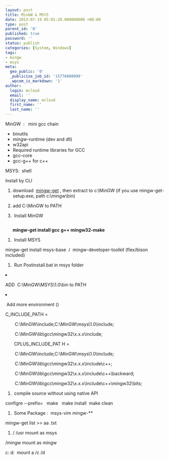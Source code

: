 ```yaml
---
layout: post
title: MinGW & MSYS
date: 2013-07-19 05:01:28.000000000 +08:00
type: post
parent_id: '0'
published: true
password: ''
status: publish
categories: [System, Windows]
tags:
- mingw
- msys
meta:
  geo_public: '0'
  _publicize_job_id: '15776080999'
  _wpcom_is_markdown: '1'
author:
  login: mcloud
  email: ''
  display_name: mcloud
  first_name: ''
  last_name: ''
---
```

<p><span class="GINGER_SOFATWARE_noSuggestion GINGER_SOFATWARE_correct">MinGW</span>  :   mini <span class="GINGER_SOFATWARE_correct">gcc</span> chain</p>
<ul>
<li><span class="GINGER_SOFATWARE_correct">binutils</span></li>
<li><span class="GINGER_SOFATWARE_correct">mingw</span>-runtime (dev and <span class="GINGER_SOFATWARE_correct">dll</span>)</li>
<li>w32api</li>
<li>Required runtime libraries for GCC</li>
<li><span class="GINGER_SOFATWARE_correct">gcc</span>-core</li>
<li><span class="GINGER_SOFATWARE_correct">gcc</span>-g++ for c++</li>
</ul>
<p>MSYS:  shell</p>
<p>Install by CLI</p>
<ol>
<li><span class="GINGER_SOFATWARE_correct">download</span>  <a href="http://sourceforge.net/projects/mingw/files/Automated%20MinGW%20Installer/mingw-get/"><span class="GINGER_SOFATWARE_noSuggestion GINGER_SOFATWARE_correct">mingw</span>-get</a> , then extract to c:\MinGW (if you use mingw-get-setup.exe, path c:\mingw\bin)</li>
<li>
<p><span class="GINGER_SOFATWARE_correct">add</span> C:\MinGW to PATH</p>
</li>
<li>
<p> Install MinGW<code><br />
</code></p>
</li>
</ol>
<p><strong>       <span class="GINGER_SOFATWARE_correct">mingw</span>-get install <span class="GINGER_SOFATWARE_noSuggestion GINGER_SOFATWARE_correct">gcc</span> g++ mingw32-make</strong></p>
<ol>
<li> Install MSYS</li>
</ol>
<p><span class="GINGER_SOFATWARE_correct">mingw</span>-get install <span class="GINGER_SOFATWARE_noSuggestion GINGER_SOFATWARE_correct">msys</span>-base  /  <span class="GINGER_SOFATWARE_noSuggestion GINGER_SOFATWARE_correct">mingw</span>-developer-toolkit (flex/bison included)</p>
<ol>
<li> Run Postinstall.bat in <span class="GINGER_SOFATWARE_noSuggestion GINGER_SOFATWARE_correct">msys</span> folder</li>
</ol>
<li>
<p>ADD  C:\MinGW\MSYS\1.0\bin to PATH</p>
</li>
<li>
<p> Add more environment ()</p>
</li>
<p>C_INCLUDE_PATH =</p>
<p style="padding-left:30px;">C:\MinGW\include;C:\MinGW\msys\1.0\include;</p>
<p style="padding-left:30px;">C:\MinGW\lib\gcc\mingw32\x.x.x\include;</p>
<p>       CPLUS_INCLUDE_PAT H =</p>
<p style="padding-left:30px;">C:\MinGW\include;C:\MinGW\msys\1.0\include;</p>
<p style="padding-left:30px;">C:\MinGW\lib\gcc\mingw32\x.x.x\include\c++;</p>
<p style="padding-left:30px;">C:\MinGW\lib\gcc\mingw32\x.x.x\include\c++\backward;</p>
<p style="padding-left:30px;">C:\MinGW\lib\gcc\mingw32\x.x.x\include\c++\mingw32\bits;</p>
<ol>
<li> <span class="GINGER_SOFATWARE_correct">compile</span> source without using native API</li>
</ol>
<p><span class="GINGER_SOFATWARE_correct">configre</span> --prefix=   make   make install  make clean</p>
<ol>
<li> Some Package :  <span class="GINGER_SOFATWARE_noSuggestion GINGER_SOFATWARE_correct">msys</span>-vim <span class="GINGER_SOFATWARE_noSuggestion GINGER_SOFATWARE_correct">mingw</span>-**</li>
</ol>
<p><span class="GINGER_SOFATWARE_correct">mingw</span>-get <span class="GINGER_SOFATWARE_correct">list</span> &gt;&gt; <span class="GINGER_SOFATWARE_correct">aa</span> .<span class="GINGER_SOFATWARE_correct">txt</span></p>
<ol>
<li>/ /<span class="GINGER_SOFATWARE_correct">usr</span> mount as <span class="GINGER_SOFATWARE_correct">msys</span></li>
</ol>
<p>/<span class="GINGER_SOFATWARE_correct">mingw</span> mount as <span class="GINGER_SOFATWARE_correct">mingw</span></p>
<p>c: d:  mount a /c /d</p>
